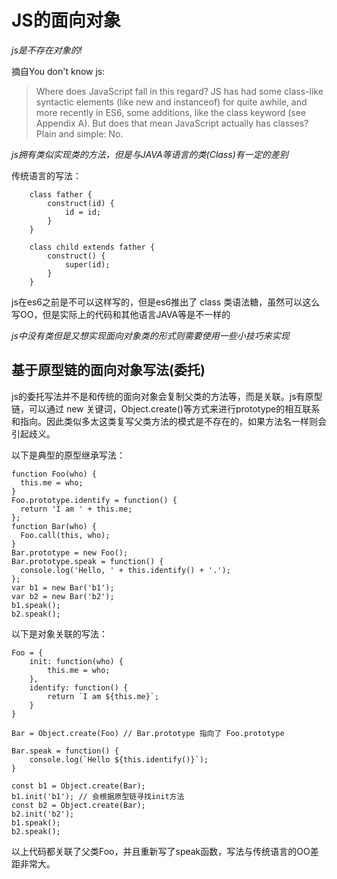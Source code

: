 # JS的面向对象

_js是不存在对象的!_

摘自You don't know js: 

> Where does JavaScript fall in this regard? JS has had some class-like syntactic elements (like new and instanceof) for quite awhile, and more recently in ES6, some additions, like the class keyword (see Appendix A).
But does that mean JavaScript actually has classes? Plain and simple: No.

_js拥有类似实现类的方法，但是与JAVA等语言的类(Class)有一定的差别_

传统语言的写法：

```
	class father {
		construct(id) {
			id = id;
		}
	}
	
	class child extends father {
		construct() {
			super(id);
		}
	}
```

js在es6之前是不可以这样写的，但是es6推出了 class 类语法糖，虽然可以这么写OO，但是实际上的代码和其他语言JAVA等是不一样的


_js中没有类但是又想实现面向对象类的形式则需要使用一些小技巧来实现_



## 基于原型链的面向对象写法(委托)

js的委托写法并不是和传统的面向对象会复制父类的方法等，而是关联。js有原型链，可以通过 new 关键词，Object.create()等方式来进行prototype的相互联系和指向。因此类似多太这类复写父类方法的模式是不存在的，如果方法名一样则会引起歧义。

以下是典型的原型继承写法：

```
function Foo(who) {
  this.me = who;
}
Foo.prototype.identify = function() {
  return 'I am ' + this.me;
};
function Bar(who) {
  Foo.call(this, who);
}
Bar.prototype = new Foo();
Bar.prototype.speak = function() {
  console.log('Hello, ' + this.identify() + '.');
};
var b1 = new Bar('b1');
var b2 = new Bar('b2');
b1.speak();
b2.speak();
```

以下是对象关联的写法：

```
Foo = {
	init: function(who) {
		this.me = who;
	},
	identify: function() {
		return `I am ${this.me}`;
	}
}

Bar = Object.create(Foo) // Bar.prototype 指向了 Foo.prototype

Bar.speak = function() {
	console.log(`Hello ${this.identify()}`);
}

const b1 = Object.create(Bar);
b1.init('b1'); // 会根据原型链寻找init方法
const b2 = Object.create(Bar);
b2.init('b2');
b1.speak();
b2.speak();
```

以上代码都关联了父类Foo，并且重新写了speak函数，写法与传统语言的OO差距非常大。





